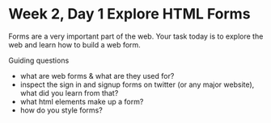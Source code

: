 # Week 2, Day 1 Explore HTML Forms

Forms are a very important part of the web. Your task today is to explore the web and learn how to build a web form.

Guiding questions
- what are web forms & what are they used for?
- inspect the sign in and signup forms on twitter (or any major website), what did you learn from that?
- what html elements make up a form?
- how do you style forms?